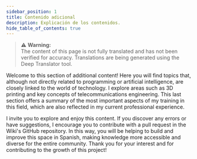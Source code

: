 ```yaml
---
sidebar_position: 1
title: Contenido adicional
description: Explicación de los contenidos.
hide_table_of_contents: true
---
```


> ⚠️ **Warning:**  
> The content of this page is not fully translated and has not been verified for accuracy. Translations are being generated using the Deep Translator tool.

Welcome to this section of additional content! Here you will find topics that, although not directly related to programming or artificial intelligence, are closely linked to the world of technology. I explore areas such as 3D printing and key concepts of telecommunications engineering. This last section offers a summary of the most important aspects of my training in this field, which are also reflected in my current professional experience.

I invite you to explore and enjoy this content. If you discover any errors or have suggestions, I encourage you to contribute with a pull request in the Wiki's GitHub repository. In this way, you will be helping to build and improve this space in Spanish, making knowledge more accessible and diverse for the entire community. Thank you for your interest and for contributing to the growth of this project!
